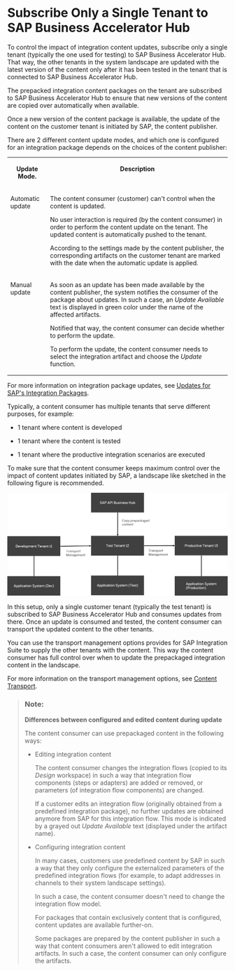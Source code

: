 <!-- loio185a52a93f094d92853e88aef8f7cf5f -->

# Subscribe Only a Single Tenant to SAP Business Accelerator Hub

To control the impact of integration content updates, subscribe only a single tenant \(typically the one used for testing\) to SAP Business Accelerator Hub. That way, the other tenants in the system landscape are updated with the latest version of the content only after it has been tested in the tenant that is connected to SAP Business Accelerator Hub.

The prepacked integration content packages on the tenant are subscribed to SAP Business Accelerator Hub to ensure that new versions of the content are copied over automatically when available.

Once a new version of the content package is available, the update of the content on the customer tenant is initiated by SAP, the content publisher.

There are 2 different content update modes, and which one is configured for an integration package depends on the choices of the content publisher:


<table>
<tr>
<th valign="top">

Update Mode.

</th>
<th valign="top">

Description

</th>
</tr>
<tr>
<td valign="top">

Automatic update

</td>
<td valign="top">

The content consumer \(customer\) can't control when the content is updated.

No user interaction is required \(by the content consumer\) in order to perform the content update on the tenant. The updated content is automatically pushed to the tenant.

According to the settings made by the content publisher, the corresponding artifacts on the customer tenant are marked with the date when the automatic update is applied.

</td>
</tr>
<tr>
<td valign="top">

Manual update

</td>
<td valign="top">

As soon as an update has been made available by the content publisher, the system notifies the consumer of the package about updates. In such a case, an *Update Available* text is displayed in green color under the name of the affected artifacts.

Notified that way, the content consumer can decide whether to perform the update.

To perform the update, the content consumer needs to select the integration artifact and choose the *Update* function.

</td>
</tr>
</table>

For more information on integration package updates, see [Updates for SAP's Integration Packages](updates-for-sap-s-integration-packages-5e41ce8.md).

Typically, a content consumer has multiple tenants that serve different purposes, for example:

-   1 tenant where content is developed

-   1 tenant where the content is tested

-   1 tenant where the productive integration scenarios are executed


To make sure that the content consumer keeps maximum control over the impact of content updates initiated by SAP, a landscape like sketched in the following figure is recommended.

![](images/Iflow_design_guide_2_10bc301.png)

In this setup, only a single customer tenant \(typically the test tenant\) is subscribed to SAP Business Accelerator Hub and consumes updates from there. Once an update is consumed and tested, the content consumer can transport the updated content to the other tenants.

You can use the transport management options provides for SAP Integration Suite to supply the other tenants with the content. This way the content consumer has full control over when to update the prepackaged integration content in the landscape.

For more information on the transport management options, see [Content Transport](content-transport-e3c79d6.md).

> ### Note:  
> **Differences between configured and edited content during update**
> 
> The content consumer can use prepackaged content in the following ways:
> 
> -   Editing integration content
> 
>     The content consumer changes the integration flows \(copied to its *Design* workspace\) in such a way that integration flow components \(steps or adapters\) are added or removed, or parameters \(of integration flow components\) are changed.
> 
>     If a customer edits an integration flow \(originally obtained from a predefined integration package\), no further updates are obtained anymore from SAP for this integration flow. This mode is indicated by a grayed out *Update Available* text \(displayed under the artifact name\).
> 
> -   Configuring integration content
> 
>     In many cases, customers use predefined content by SAP in such a way that they only configure the externalized parameters of the predefined integration flows \(for example, to adapt addresses in channels to their system landscape settings\).
> 
>     In such a case, the content consumer doesn't need to change the integration flow model.
> 
>     For packages that contain exclusively content that is configured, content updates are available further-on.
> 
>     Some packages are prepared by the content publisher in such a way that content consumers aren't allowed to edit integration artifacts. In such a case, the content consumer can only configure the artifacts.

